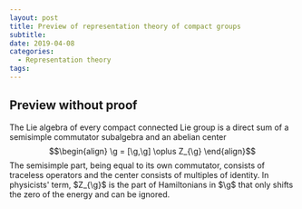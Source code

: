 ```yaml
---
layout: post
title: Preview of representation theory of compact groups
subtitle:
date: 2019-04-08
categories:
  - Representation theory
tags:
---
```


## Preview without proof

The Lie algebra of every compact connected Lie group is a direct sum of a semisimple commutator subalgebra and an abelian center
$$\begin{align}
  \g = [\g,\g] \oplus Z_{\g}
\end{align}$$
The semisimple part, being equal to its own commutator, consists of traceless operators and the center consists of multiples of identity. In physicists' term, $Z_{\g}$ is the part of Hamiltonians in $\g$ that only shifts the zero of the energy and can be ignored.
